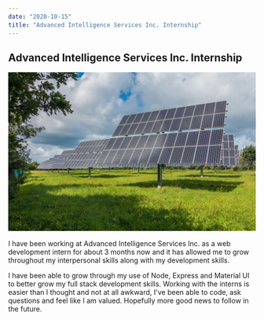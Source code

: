 ```yaml
---
date: "2020-10-15"
title: "Advanced Intelligence Services Inc. Internship"
---
```


## Advanced Intelligence Services Inc. Internship

![solar panels](./images/ais.jpg)

I have been working at Advanced Intelligence Services Inc. as a web development intern for about 3 months now and it has allowed me to grow throughout my interpersonal skills along with my development skills.

I have been able to grow through my use of Node, Express and Material UI to better grow my full stack development skills. Working with the interns is easier than I thought and not at all awkward, I've been able to code, ask questions and feel like I am valued. Hopefully more good news to follow in the future.
